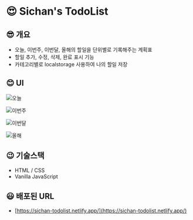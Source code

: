 # 😍 Sichan's TodoList

## 😎 개요

- 오늘, 이번주, 이번달, 올해의 할일을 단위별로 기록해주는 계획표
- 할일 추가, 수정, 삭제, 완료 표시 기능
- 카테고리별로 localstorage 사용하여 나의 할일 저장

## 😊 UI

![오늘](https://user-images.githubusercontent.com/49518734/154203701-ce9d8860-cadf-4491-8790-b845c7943183.JPG)

![이번주](https://user-images.githubusercontent.com/49518734/154203752-fb2e9da7-3109-4847-bbe9-1033298bcbe2.JPG)

![이번달](https://user-images.githubusercontent.com/49518734/154203777-82c79dbf-0cba-41cc-ad7f-4435528a531c.JPG)

![올해](https://user-images.githubusercontent.com/49518734/154203821-c603164d-2899-45a8-9898-bc70eaedaff5.JPG)

## 😉 기술스택

- HTML / CSS
- Vanilla JavaScript

## 😃 배포된 URL

- [https://sichan-todolist.netlify.app/](https://sichan-todolist.netlify.app/)
